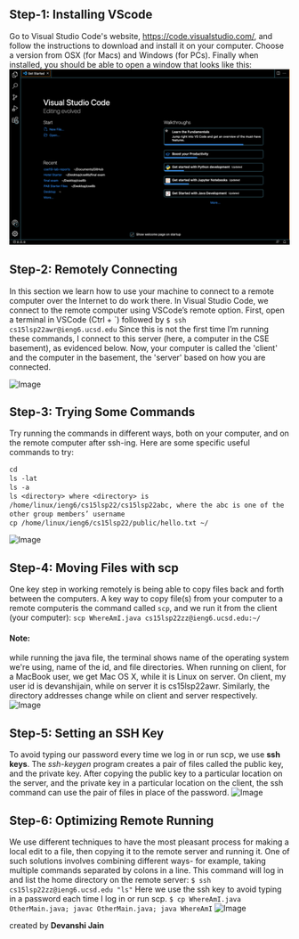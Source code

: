 ## Step-1: Installing VScode
Go to Visual Studio Code's website, https://code.visualstudio.com/, and follow the instructions to download and install it on your computer. 
Choose a version from OSX (for Macs) and Windows (for PCs). Finally when installed, you should be able to open a window that looks like this:
![Image](vs.png)

## Step-2: Remotely Connecting
In this section we learn how to use your machine to connect to a remote computer over the Internet to do work there.
In Visual Studio Code, we connect to the remote computer using VSCode’s remote option. First, open a terminal in VSCode (Ctrl + \`) followed by 
```$ ssh cs15lsp22awr@ieng6.ucsd.edu``` 
Since this is not the first time I’m running these commands, I connect to this server (here, a computer in the CSE basement), as evidenced below. Now, your computer is called the 'client' and the computer in the basement, the 'server' based on how you are connected.

![Image](log.png)


## Step-3: Trying Some Commands
Try running the commands in different ways, both on your computer, and on the remote computer after ssh-ing. 
Here are some specific useful commands to try:
```
cd
ls -lat
ls -a
ls <directory> where <directory> is /home/linux/ieng6/cs15lsp22/cs15lsp22abc, where the abc is one of the other group members’ username
cp /home/linux/ieng6/cs15lsp22/public/hello.txt ~/
```
![Image](somand.png)
  
## Step-4: Moving Files with scp
One key step in working remotely is being able to copy files back and forth between the computers. A key way to copy file(s) from your computer to a remote computeris the command called ```scp```, and we run it from the client (your computer):
```scp WhereAmI.java cs15lsp22zz@ieng6.ucsd.edu:~/```
#### Note: 
while running the java file, the terminal shows name of the operating system we're using, name of the id, and file directories. When running on client, for a MacBook user, we get Mac OS X, while it is Linux on server. On client, my user id is devanshijain, while on server it is cs15lsp22awr. Similarly, the directory addresses change while on client and server respectively.
![Image](scp.png)


## Step-5: Setting an SSH Key
To avoid typing our password every time we log in or run scp, we use __ssh keys__. The _ssh-keygen_ program creates a pair of files called the public key, and the private key. After copying the public key to a particular location on the server, and the private key in a particular location on the client, the ssh command can use the pair of files in place of the password.
![Image](ssh.png)

## Step-6: Optimizing Remote Running

We use different techniques to have the most pleasant process for making a local edit to a file, then copying it to the remote server and running it. One of such solutions involves combining different ways- for example, taking multiple commands separated by colons in a line. This command will log in and list the home directory on the remote server:
```$ ssh cs15lsp22zz@ieng6.ucsd.edu "ls"```
Here we use the ssh key to avoid typing in a password each time I log in or run scp.
```$ cp WhereAmI.java OtherMain.java; javac OtherMain.java; java WhereAmI```
![Image](wrap.png)

created by __Devanshi Jain__





